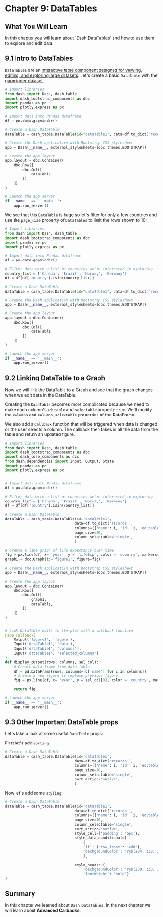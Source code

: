 # Chapter 9: DataTables

## What You Will Learn
In this chapter you will learn about `Dash DataTables' and how to use them to explore and edit data.

## 9.1 Intro to DataTables
`DataTables` are an [interactive table component designed for viewing, editing, and exploring large datasets](https://dash.plotly.com/datatable).  Let's create a basic `DataTable` with the [gapminder dataset](https://www.gapminder.org/data/).

```python
# Import libraries
from dash import Dash, dash_table
import dash_bootstrap_components as dbc
import pandas as pd
import plotly.express as px

# Import data into Pandas dataframe
df = px.data.gapminder()

# Create a Dash DataTable
dataTable = dash_table.DataTable(id="dataTable1", data=df.to_dict('records'))

# Create the Dash application with Bootstrap CSS stylesheet
app = Dash(__name__, external_stylesheets=[dbc.themes.BOOTSTRAP])

# Create the app layout
app.layout = dbc.Container(
    dbc.Row([
        dbc.Col([
            dataTable
        ])
    ])
)

# Launch the app server
if __name__ == '__main__':
    app.run_server()
```

We see that this `DataTable` is huge so let's filter for only a few countries and use the `page_size` property of `DataTables` to limit the rows shown to 10:

```python
# Import libraries
from dash import Dash, dash_table
import dash_bootstrap_components as dbc
import pandas as pd
import plotly.express as px

# Import data into Pandas dataframe
df = px.data.gapminder()

# Filter data with a list of countries we're interested in exploring
country_list = ['Canada', 'Brazil', 'Norway', 'Germany']
df = df[df['country'].isin(country_list)]

# Create a Dash DataTable
dataTable = dash_table.DataTable(id="dataTable1", data=df.to_dict('records'), page_size=10)

# Create the Dash application with Bootstrap CSS stylesheet
app = Dash(__name__, external_stylesheets=[dbc.themes.BOOTSTRAP])

# Create the app layout
app.layout = dbc.Container(
    dbc.Row([
        dbc.Col([
            dataTable
        ])
    ])
)

# Launch the app server
if __name__ == '__main__':
    app.run_server()
```

## 9.2 Linking DataTable to a Graph

Now we will link the DataTable to a Graph and see that the graph changes when we edit data in the DataTable.

Creating the `DataTable` becomes more complicated because we need to make each column's `editable` and `selectable` property `true`.  We'll modify the `columns` and `columns_selectable` properties of the DataFrame.

We also add a `Callback` function that will be triggered when data is changed or the user selects a column.  The callback then takes in all the data from the table and return an updated figure.

```python
# Import libraries
from dash import Dash, dash_table
import dash_bootstrap_components as dbc
import dash_core_components as dcc
from dash.dependencies import Input, Output, State
import pandas as pd
import plotly.express as px


# Import data into Pandas dataframe
df = px.data.gapminder()

# Filter data with a list of countries we're interested in exploring
country_list = ['Canada', 'Brazil', 'Norway', 'Germany']
df = df[df['country'].isin(country_list)]

# Create a Dash DataTable
dataTable = dash_table.DataTable(id='dataTable1', 
                                data=df.to_dict('records'), 
                                columns=[{'name': i, 'id': i, 'editable':True, 'selectable':True} for i in df.columns],
                                page_size=10,
                                column_selectable="single",
                                )

# Create a line graph of life expectancy over time
fig = px.line(df, x= 'year', y = 'lifeExp', color = 'country', markers=True)
graph1 = dcc.Graph(id='figure1', figure=fig)

# Create the Dash application with Bootstrap CSS stylesheet
app = Dash(__name__, external_stylesheets=[dbc.themes.BOOTSTRAP])

# Create the app layout
app.layout = dbc.Container(
    dbc.Row([
        dbc.Col([
            graph1,
            dataTable,
        ])
    ])
)


# Link DataTable edits to the plot with a callback function
@app.callback(
    Output('figure1', 'figure'),
    Input('dataTable1', 'data'),
    Input('dataTable1', 'columns'),
    Input('dataTable1', 'selected_columns')
)
def display_output(rows, columns, sel_col):
    # Create data frame from data table 
    df = pd.DataFrame(rows, columns=[c['name'] for c in columns])
    # Create a new figure to replace previous figure
    fig = px.line(df, x= 'year', y = sel_col[0], color = 'country', markers=True)

    return fig

# Launch the app server
if __name__ == '__main__':
    app.run_server()
```

## 9.3 Other Important DataTable props

Let's take a look at some useful `DataTable` props:

First let's add `sorting`:
```python
# Create a Dash DataTable
dataTable = dash_table.DataTable(id='dataTable1', 
                                data=df.to_dict('records'), 
                                columns=[{'name': i, 'id': i, 'editable':True, 'selectable':True} for i in df.columns],
                                page_size=10,
                                column_selectable="single",
                                sort_action='native',
                                )
```

Now let's add some `styling`:

```python
# Create a Dash DataTable
dataTable = dash_table.DataTable(id='dataTable1', 
                                data=df.to_dict('records'), 
                                columns=[{'name': i, 'id': i, 'editable':True, 'selectable':True} for i in df.columns],
                                page_size=10,
                                column_selectable="single",
                                sort_action='native',
                                style_cell={'padding': '5px'},
                                style_data_conditional=[
                                    {
                                    'if': {'row_index': 'odd'},
                                    'backgroundColor': 'rgb(204, 230, 255)'},
                                    ],

                                style_header={
                                    'backgroundColor': 'rgb(230, 230, 230)',
                                    'fontWeight': 'bold'}
)
```

## Summary
In this chapter we learned about `Dash DataTables`.  In the next chapter we will learn about **Advanced Callbacks**.
